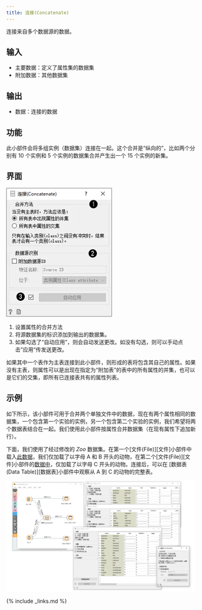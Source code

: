 ```yaml
---
title: 连接(Concatenate)
---
```


连接来自多个数据源的数据。





## 输入
- 主要数据：定义了属性集的数据集
- 附加数据：其他数据集

## 输出
- 数据：连接的数据

## 功能
此小部件会将多组实例（数据集）连接在一起。这个合并是“纵向的”，比如两个分别有 10 个实例和 5 个实例的数据集合并产生出一个 15 个实例的新集。

## 界面

![](/assets/images/data/Concatenate-stamped.png.webp)

1. 设置属性的合并方法
2. 将源数据集的标识添加到输出的数据集。
3. 如果勾选了“自动应用”，则会自动发送更改。如没有勾选，则可以手动点击”应用“传发送更改。

如果其中一个表作为主表连接到此小部件，则形成的表将包含其自己的属性。如果没有主表，则属性可以是出现在指定为“附加表”的表中的所有属性的并集，也可以是它们的交集，即所有已连接表共有的属性列表。

## 示例
如下所示，该小部件可用于合并两个单独文件中的数据，现在有两个属性相同的数据集，一个包含第一个实验的实例，另一个包含第二个实验的实例，我们希望将两个数据表结合在一起。我们使用此小部件按属性合并数据集（在现有属性下追加新行）。

下面，我们使用了经过修改的 *Zoo* 数据集。在第一个[文件(File)][文件]小部件中载入[此数据](http://file.biolab.si/datasets/zoo-first.tab)，我们仅加载了以字母 A 和 B 开头的动物，在第二个[文件(File)][文件]小部件的[数据中](http://file.biolab.si/datasets/zoo-second.tab)，仅加载了以字母 C 开头的动物。连接后，可以在 [数据表(Data Table)][数据表]小部件中观察从 A 到 C 的动物的完整表。

![](/assets/images/data/Concatenate-Example.png.webp)

{% include _links.md %}